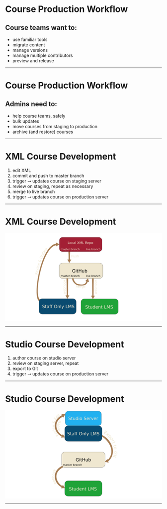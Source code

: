 # Course Production Workflow

## Course teams want to:
- use familiar tools 
- migrate content
- manage versions
- manage multiple contributors
- preview and release

---

# Course Production Workflow

## Admins need to:
- help course teams, safely 
- bulk updates
- move courses from staging to production
- archive (and restore) courses

---

# XML Course Development

1. edit XML
2. commit and push to master branch
3. trigger ➞ updates course on staging server
4. review on staging, repeat as necessary
5. merge to live branch
6. trigger ➞ updates course on production server 

---

# XML Course Development

![XML Flow](../assets/flow_xml.png)

---

# Studio Course Development

1. author course on studio server
2. review on staging server, repeat 
3. export to Git
4. trigger ➞ updates course on production server

---

# Studio Course Development

![Studio Flow](../assets/flow_studio.png)

---
